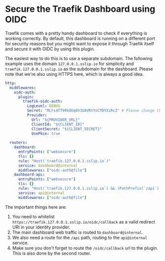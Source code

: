 # Secure the Traefik Dashboard using OIDC

Traefik comes with a pretty handy dashboard to check if everything is working correctly.
By default, this dashboard is running on a different port for security reasons but you might want to expose it through Traefik itself and secure it with OIDC by using this plugin.

The easiest way to do this is to use a separate subdomain.
The following example uses the domain `127.0.0.1.sslip.io` for simplicity and `traefik.127.0.0.1.sslip.io` as the subdomain for the dashboard.
Please note that we're also using HTTPS here, which is always a good idea.

```yml
http:
  middlewares:
    oidc-auth:
      plugin:
        traefik-oidc-auth:
          LogLevel: DEBUG
          Secret: "MLFs4TT99kOOq8h3UAVRtYoCTDYXiRcZ" # Please change this secret for your setup
          Provider:
            Url: "${PROVIDER_URL}"
            ClientId: "${CLIENT_ID}"
            ClientSecret: "${CLIENT_SECRET}"
            UsePkce: true
  
  routers:
    dashboard:
      entryPoints: ["websecure"]
      tls: {}
      rule: "Host(`traefik.127.0.0.1.sslip.io`)"
      service: dashboard@internal
      middlewares: ["oidc-auth@file"]
    dashboard-api:
      entryPoints: ["websecure"]
      tls: {}
      rule: "Host(`traefik.127.0.0.1.sslip.io`) && (PathPrefix(`/api`) || PathPrefix(`/oidc/callback`))"
      service: api@internal
      middlewares: ["oidc-auth@file"]
```

The important things here are:

1. You need to whitelist `https://traefik.127.0.0.1.sslip.io/oidc/callback` as a valid redirect URI in your identity provider.
2. The main dashboard web traffic is routed to `dashboard@internal`.
3. We also need a route for the `/api` path, routing to the `api@internal` service.
4. Make sure you don't forget to route the `/oidc/callback` url to the plugin. This is also done by the second router.
